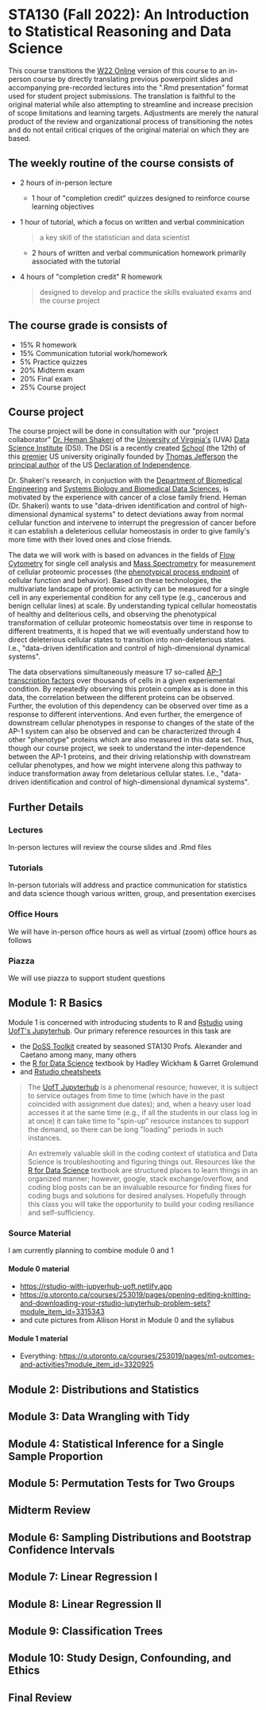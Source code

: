 

# STA130 (Fall 2022): An Introduction to Statistical Reasoning and Data Science

This course transitions the [W22 Online](https://q.utoronto.ca/courses/253019) version of this course to an in-person course by directly translating previous powerpoint slides and accompanying pre-recorded lectures into the ".Rmd presentation" format used for student project submissions. The translation is faithful to the original material while also attempting to streamline and increase precision of scope limitations and learning targets. Adjustments are merely the natural product of the review and organizational process of transitioning the notes and do not entail critical criques of the original material on which they are based.

## The weekly routine of the course consists of
- 2 hours of in-person lecture
  - 1 hour of "completion credit" quizzes designed to reinforce course learning objectives
- 1 hour of tutorial, which a focus on written and verbal comminication

  > a key skill of the statistician and data scientist
  
  - 2 hours of written and verbal communication homework primarily associated with the tutorial 

  
- 4 hours of "completion credit" R homework

  > designed to develop and practice the skills evaluated exams and the course project

## The course grade is consists of
- 15% R homework
- 15% Communication tutorial work/homework
- 5% Practice quizzes
- 20% Midterm exam
- 20% Final exam
- 25% Course project

## Course project

The course project will be done in consultation with our "project collaborator" [Dr. Heman Shakeri](https://datascience.virginia.edu/people/heman-shakeri) of the [University of Virginia's](https://www.virginia.edu/) (UVA) [Data Science Institute](https://datascience.virginia.edu/) (DSI). The DSI is a recently created [School](https://datascience.virginia.edu/pages/uva-plans-new-school-data-science) (the 12th) of this [premier](https://www.usnews.com/best-colleges/uva-6968/overall-rankings) US university originally founded by [Thomas Jefferson](https://www.virginia.edu/aboutuva) the [principal author](https://en.wikipedia.org/wiki/Thomas_Jefferson) of the US [Declaration of Independence](https://en.wikipedia.org/wiki/United_States_Declaration_of_Independence).

Dr. Shakeri's research, in conjuction with the [Department of Biomedical Engineering](https://engineering.virginia.edu/departments/biomedical-engineering) and 
[Systems Biology and Biomedical Data Sciences](https://engineering.virginia.edu/departments/biomedical-engineering/research/systems-biology-and-biomedical-data-sciences),
is motivated by the experience with cancer of a close family friend. Heman (Dr. Shakeri) wants to use "data-driven identification and control of high-dimensional dynamical systems" to detect deviations away from normal cellular function and intervene to interrupt the pregression of cancer before it can establish a deleterious cellular homeostasis in order to  give family's more time with their loved ones and close friends.

The data we will work with is based on advances in the fields of [Flow Cytometry](https://www.ncbi.nlm.nih.gov/pmc/articles/PMC5939936/) for single cell analysis and [Mass Spectrometry](https://www.broadinstitute.org/technology-areas/what-mass-spectrometry) for measurement of cellular proteomic processes (the [phenotypical process endpoint](https://en.wikipedia.org/wiki/Central_dogma_of_molecular_biology) of cellular function and behavior). Based on these technologies, the multivariate landscape of proteomic activity can be measured for a single cell in any experiemental condition for any cell type (e.g., cancerous and benign cellular lines) at scale. By understanding typical cellular homeostatis of healthy and deliterious cells, and observing the phenotypical transformation of cellular proteomic homeostatsis over time in response to different treatments, it is hoped that we will eventually understand how to direct deleterious cellular states to transition into non-deleterious states. I.e., "data-driven identification and control of high-dimensional dynamical systems".

The data observations simultaneously measure 17 so-called [AP-1 transcription factors](https://en.wikipedia.org/wiki/AP-1_transcription_factor) over thousands of cells in a given experiemental condition. By repeatedly observing this protein complex as is done in this data, the correlation between the different proteins can be observed. Further, the evolution of this dependency can be observed over time as a response to different interventions. And even further, the emergence of downstream cellular phenotypes in response to changes of the state of the AP-1 system can also be observed and can be characterized through 4 other "phenotype" proteins which are also measured in this data set. Thus, though our course project, we seek to understand the inter-dependence between the AP-1 proteins, and their driving relationship with downstream cellular phenotypes, and how we might intervene along this pathway to induce transformation away from deletarious cellular states. I.e., "data-driven identification and control of high-dimensional dynamical systems".


## Further Details

### Lectures

In-person lectures will review the course slides and .Rmd files

### Tutorials

In-person tutorials will address and practice communication for statistics and data science though various written, group, and presentation exercises

### Office Hours

We will have in-person office hours as well as virtual (zoom) office hours as follows

### Piazza

We will use piazza to support student questions



## Module 1: R Basics

Module 1 is concerned with introducing students to R and [Rstudio](https://www.rstudio.com/) using [UofT's Jupyterhub](https://jupyter.utoronto.ca). Our primary reference resources in this task are

- the [DoSS Toolkit](https://dosstoolkit.com/) created by seasoned STA130 Profs. Alexander and Caetano among many, many others
- the [R for Data Science](https://r4ds.had.co.nz/) textbook by Hadley Wickham & Garret Grolemund
- and [Rstudio cheatsheets](https://www.rstudio.com/resources/cheatsheets/)

> The [UofT Jupyterhub](https://jupyter.utoronto.ca) is a phenomenal resource; however, it is subject to service outages from time to time (which have in the past coincided with assignment due dates); and, when a heavy user load accesses it at the same time (e.g., if all the students in our class log in at once) it can take time to "spin-up" resource instances to support the demand, so there can be long "loading" periods in such instances.

> An extremely valuable skill in the coding context of statistica and Data Science is troubleshooting and figuring things out.  Resources like the [R for Data Science](https://r4ds.had.co.nz/) textbook are structured places to learn things in an organized manner; however, google, stack exchange/overflow, and coding blog posts can be an invaluable resource for finding fixes for coding bugs and solutions for desired analyses. Hopefully through this class you will take the opportunity to build your coding resiliance and self-sufficiency.

### Source Material

I am currently planning to combine module 0 and 1

#### Module 0 material
- https://rstudio-with-jupyerhub-uoft.netlify.app
- https://q.utoronto.ca/courses/253019/pages/opening-editing-knitting-and-downloading-your-rstudio-jupyterhub-problem-sets?module_item_id=3315343
- and cute pictures from Allison Horst in Module 0 and the syllabus

#### Module 1 material

- Everything: https://q.utoronto.ca/courses/253019/pages/m1-outcomes-and-activities?module_item_id=3320925


## Module 2: Distributions and Statistics

## Module 3: Data Wrangling with Tidy

## Module 4: Statistical Inference for a Single Sample Proportion

## Module 5: Permutation Tests for Two Groups

## Midterm Review

## Module 6: Sampling Distributions and Bootstrap Confidence Intervals

## Module 7: Linear Regression I

## Module 8: Linear Regression II

## Module 9: Classification Trees

## Module 10: Study Design, Confounding, and Ethics

## Final Review